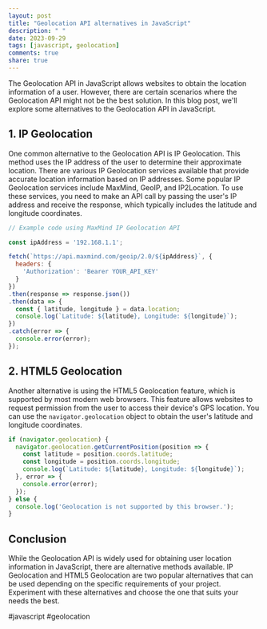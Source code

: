 ```yaml
---
layout: post
title: "Geolocation API alternatives in JavaScript"
description: " "
date: 2023-09-29
tags: [javascript, geolocation]
comments: true
share: true
---
```


The Geolocation API in JavaScript allows websites to obtain the location information of a user. However, there are certain scenarios where the Geolocation API might not be the best solution. In this blog post, we'll explore some alternatives to the Geolocation API in JavaScript.

## 1. IP Geolocation

One common alternative to the Geolocation API is IP Geolocation. This method uses the IP address of the user to determine their approximate location. There are various IP Geolocation services available that provide accurate location information based on IP addresses. Some popular IP Geolocation services include MaxMind, GeoIP, and IP2Location. To use these services, you need to make an API call by passing the user's IP address and receive the response, which typically includes the latitude and longitude coordinates.

```javascript
// Example code using MaxMind IP Geolocation API

const ipAddress = '192.168.1.1';

fetch(`https://api.maxmind.com/geoip/2.0/${ipAddress}`, {
  headers: {
    'Authorization': 'Bearer YOUR_API_KEY'
  }
})
.then(response => response.json())
.then(data => {
  const { latitude, longitude } = data.location;
  console.log(`Latitude: ${latitude}, Longitude: ${longitude}`);
})
.catch(error => {
  console.error(error);
});
```

## 2. HTML5 Geolocation

Another alternative is using the HTML5 Geolocation feature, which is supported by most modern web browsers. This feature allows websites to request permission from the user to access their device's GPS location. You can use the `navigator.geolocation` object to obtain the user's latitude and longitude coordinates.

```javascript
if (navigator.geolocation) {
  navigator.geolocation.getCurrentPosition(position => {
    const latitude = position.coords.latitude;
    const longitude = position.coords.longitude;
    console.log(`Latitude: ${latitude}, Longitude: ${longitude}`);
  }, error => {
    console.error(error);
  });
} else {
  console.log('Geolocation is not supported by this browser.');
}
```

## Conclusion

While the Geolocation API is widely used for obtaining user location information in JavaScript, there are alternative methods available. IP Geolocation and HTML5 Geolocation are two popular alternatives that can be used depending on the specific requirements of your project. Experiment with these alternatives and choose the one that suits your needs the best.

#javascript #geolocation